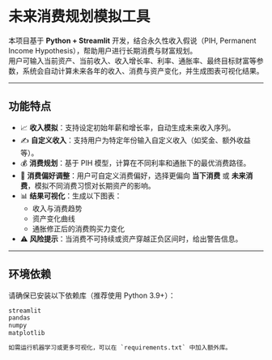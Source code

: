 # 未来消费规划模拟工具

本项目基于 **Python + Streamlit** 开发，结合永久性收入假说（PIH, Permanent Income Hypothesis），帮助用户进行长期消费与财富规划。  
用户可输入当前资产、当前收入、收入增长率、利率、通胀率、最终目标财富等参数，系统会自动计算未来各年的收入、消费与资产变化，并生成图表可视化结果。

---

## 功能特点

- 📈 **收入模拟**：支持设定初始年薪和增长率，自动生成未来收入序列。  
- ✍️ **自定义收入**：支持用户为特定年份输入自定义收入（如奖金、额外收益等）。  
- 💰 **消费规划**：基于 PIH 模型，计算在不同利率和通胀下的最优消费路径。
- 🎯 **消费偏好调整**：用户可自定义消费偏好，选择更偏向 **当下消费** 或 **未来消费**，模拟不同消费习惯对长期资产的影响。   
- 📊 **结果可视化**：生成以下图表：  
  - 收入与消费趋势  
  - 资产变化曲线  
  - 通胀修正后的消费购买力变化  
- ⚠️ **风险提示**：当消费不可持续或资产穿越正负区间时，给出警告信息。  

---

## 环境依赖

请确保已安装以下依赖库（推荐使用 Python 3.9+）：

```txt
streamlit
pandas
numpy
matplotlib

如需运行机器学习或更多可视化，可以在 `requirements.txt` 中加入额外库。

